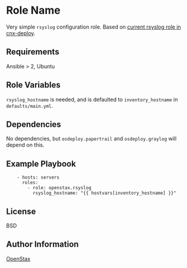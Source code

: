 Role Name
=========

Very simple `rsyslog` configuration role.  Based on [current rsyslog role in cnx-deploy](https://github.com/Connexions/cnx-deploy/tree/61848081e1083c322dfcf8b7a833057cfc43005c/roles/rsyslog).

Requirements
------------

Ansible > 2, Ubuntu

Role Variables
--------------

`rsyslog_hostname` is needed, and is defaulted to `inventory_hostname` in `defaults/main.yml`.

Dependencies
------------

No dependencies, but `osdeploy.papertrail` and `osdeploy.graylog` will depend on this.

Example Playbook
----------------

```
    - hosts: servers
      roles:
        - role: openstax.rsyslog
          rsyslog_hostname: "{{ hostvars[inventory_hostname] }}"
```

License
-------

BSD

Author Information
------------------

[OpenStax](https://github.com/openstax)

